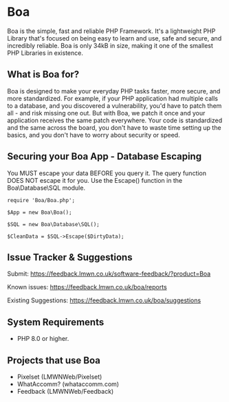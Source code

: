 # Boa
Boa is the simple, fast and reliable PHP Framework. It's a lightweight PHP Library that's focused on being easy to learn and use, safe and secure, and incredibly reliable.
Boa is only 34kB in size, making it one of the smallest PHP Libraries in existence.

## What is Boa for?
Boa is designed to make your everyday PHP tasks faster, more secure, and more standardized.
For example, if your PHP application had multiple calls to a database, and you discovered a vulnerability, you'd have to patch them all - and risk missing one out.
But with Boa, we patch it once and your application receives the same patch everywhere.
Your code is standardized and the same across the board, you don't have to waste time setting up the basics, and you don't have to worry about security or speed.

## Securing your Boa App - Database Escaping
You MUST escape your data BEFORE you query it. The query function DOES NOT escape it for you. Use the Escape() function in the Boa\Database\SQL module.
```
require 'Boa/Boa.php';

$App = new Boa\Boa();

$SQL = new Boa\Database\SQL();

$CleanData = $SQL->Escape($DirtyData);
```

## Issue Tracker & Suggestions
Submit: https://feedback.lmwn.co.uk/software-feedback/?product=Boa

Known issues: https://feedback.lmwn.co.uk/boa/reports

Existing Suggestions: https://feedback.lmwn.co.uk/boa/suggestions

## System Requirements
- PHP 8.0 or higher.

## Projects that use Boa
- Pixelset (LMWNWeb/Pixelset)
- WhatAccomm? (whataccomm.com)
- Feedback (LMWNWeb/Feedback)
